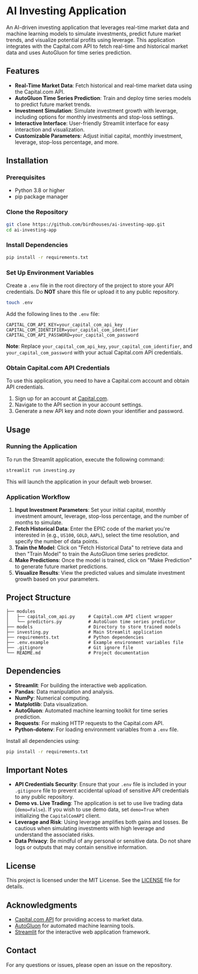 # AI Investing Application

An AI-driven investing application that leverages real-time market data and machine learning models to simulate investments, predict future market trends, and visualize potential profits using leverage. This application integrates with the Capital.com API to fetch real-time and historical market data and uses AutoGluon for time series prediction.

## Features

- **Real-Time Market Data**: Fetch historical and real-time market data using the Capital.com API.
- **AutoGluon Time Series Prediction**: Train and deploy time series models to predict future market trends.
- **Investment Simulation**: Simulate investment growth with leverage, including options for monthly investments and stop-loss settings.
- **Interactive Interface**: User-friendly Streamlit interface for easy interaction and visualization.
- **Customizable Parameters**: Adjust initial capital, monthly investment, leverage, stop-loss percentage, and more.

## Installation

### Prerequisites

- Python 3.8 or higher
- pip package manager

### Clone the Repository

```bash
git clone https://github.com/birdhouses/ai-investing-app.git
cd ai-investing-app
```

### Install Dependencies

```bash
pip install -r requirements.txt
```

### Set Up Environment Variables

Create a `.env` file in the root directory of the project to store your API credentials. Do **NOT** share this file or upload it to any public repository.

```bash
touch .env
```

Add the following lines to the `.env` file:

```
CAPITAL_COM_API_KEY=your_capital_com_api_key
CAPITAL_COM_IDENTIFIER=your_capital_com_identifier
CAPITAL_COM_API_PASSWORD=your_capital_com_password
```

**Note**: Replace `your_capital_com_api_key`, `your_capital_com_identifier`, and `your_capital_com_password` with your actual Capital.com API credentials.

### Obtain Capital.com API Credentials

To use this application, you need to have a Capital.com account and obtain API credentials.

1. Sign up for an account at [Capital.com](https://capital.com/).
2. Navigate to the API section in your account settings.
3. Generate a new API key and note down your identifier and password.

## Usage

### Running the Application

To run the Streamlit application, execute the following command:

```bash
streamlit run investing.py
```

This will launch the application in your default web browser.

### Application Workflow

1. **Input Investment Parameters**: Set your initial capital, monthly investment amount, leverage, stop-loss percentage, and the number of months to simulate.
2. **Fetch Historical Data**: Enter the EPIC code of the market you're interested in (e.g., `US100`, `GOLD`, `AAPL`), select the time resolution, and specify the number of data points.
3. **Train the Model**: Click on "Fetch Historical Data" to retrieve data and then "Train Model" to train the AutoGluon time series predictor.
4. **Make Predictions**: Once the model is trained, click on "Make Prediction" to generate future market predictions.
5. **Visualize Results**: View the predicted values and simulate investment growth based on your parameters.

## Project Structure

```
├── modules
│   ├── capital_com_api.py     # Capital.com API client wrapper
│   └── predictors.py          # AutoGluon time series predictor
├── models                     # Directory to store trained models
├── investing.py               # Main Streamlit application
├── requirements.txt           # Python dependencies
├── .env.example               # Example environment variables file
├── .gitignore                 # Git ignore file
└── README.md                  # Project documentation
```

## Dependencies

- **Streamlit**: For building the interactive web application.
- **Pandas**: Data manipulation and analysis.
- **NumPy**: Numerical computing.
- **Matplotlib**: Data visualization.
- **AutoGluon**: Automated machine learning toolkit for time series prediction.
- **Requests**: For making HTTP requests to the Capital.com API.
- **Python-dotenv**: For loading environment variables from a `.env` file.

Install all dependencies using:

```bash
pip install -r requirements.txt
```

## Important Notes

- **API Credentials Security**: Ensure that your `.env` file is included in your `.gitignore` file to prevent accidental upload of sensitive API credentials to any public repository.
- **Demo vs. Live Trading**: The application is set to use live trading data (`demo=False`). If you wish to use demo data, set `demo=True` when initializing the `CapitalComAPI` client.
- **Leverage and Risk**: Using leverage amplifies both gains and losses. Be cautious when simulating investments with high leverage and understand the associated risks.
- **Data Privacy**: Be mindful of any personal or sensitive data. Do not share logs or outputs that may contain sensitive information.

## License

This project is licensed under the MIT License. See the [LICENSE](LICENSE) file for details.

## Acknowledgments

- [Capital.com API](https://capital.com/api) for providing access to market data.
- [AutoGluon](https://auto.gluon.ai/) for automated machine learning tools.
- [Streamlit](https://streamlit.io/) for the interactive web application framework.

## Contact

For any questions or issues, please open an issue on the repository.